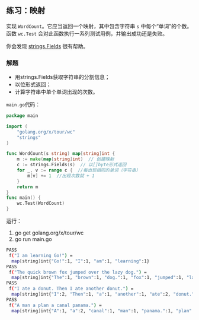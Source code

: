 ## 练习：映射

实现 `WordCount`。它应当返回一个映射，其中包含字符串 `s` 中每个“单词”的个数。函数 `wc.Test` 会对此函数执行一系列测试用例，并输出成功还是失败。

你会发现 [strings.Fields](https://go-zh.org/pkg/strings/#Fields) 很有帮助。



### 解题

- 用strings.Fields获取字符串的分割信息；
- 以位形式返回；
- 计算字符串中单个单词出现的次数。

`main.go`代码：

```go
package main

import (
    "golang.org/x/tour/wc"
    "strings"
)

func WordCount(s string) map[string]int {
    m := make(map[string]int)  // 创建映射
    c := strings.Fields(s)  // 以[]byte形式返回
    for _, v := range c {  //每出现相同的单词（字符串）
        m[v] += 1  //出现次数就 + 1         
    }
    return m
}
func main() {
    wc.Test(WordCount)
}
```

运行：

1.  go get golang.org/x/tour/wc
2. go run main.go

```bash
PASS
 f("I am learning Go!") =
  map[string]int{"Go!":1, "I":1, "am":1, "learning":1}
PASS
 f("The quick brown fox jumped over the lazy dog.") =
  map[string]int{"The":1, "brown":1, "dog.":1, "fox":1, "jumped":1, "lazy":1, "over":1, "quick":1, "the":1}
PASS
 f("I ate a donut. Then I ate another donut.") =
  map[string]int{"I":2, "Then":1, "a":1, "another":1, "ate":2, "donut.":2}
PASS
 f("A man a plan a canal panama.") =
  map[string]int{"A":1, "a":2, "canal":1, "man":1, "panama.":1, "plan":1}
```

